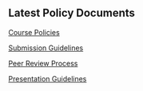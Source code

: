 
##  Latest Policy Documents

[Course Policies](course_policies.md)

[Submission Guidelines](submission_guidelines.md)

[Peer Review Process](peer_review.md)

[Presentation Guidelines](presentation_guidelines.md)
